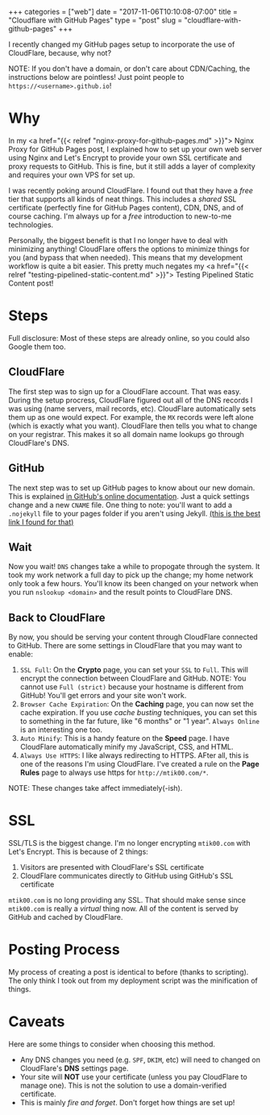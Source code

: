 +++
categories = ["web"]
date = "2017-11-06T10:10:08-07:00"
title = "Cloudflare with GitHub Pages"
type = "post"
slug = "cloudflare-with-github-pages"
+++

I recently changed my GitHub pages setup to incorporate the use of CloudFlare,
because, why not?

NOTE: If you don't have a domain, or don't care about CDN/Caching, the
instructions below are pointless!  Just point people to
`https://<username>.github.io`!

# Why

In my <a href="{{< relref "nginx-proxy-for-github-pages.md" >}}">
Nginx Proxy for GitHub Pages</a> post, I explained how
to set up your own web server using Nginx and Let's Encrypt to provide your
own SSL certificate and proxy requests to GitHub.  This is fine, but it still
adds a layer of complexity and requires your own VPS for set up.

I was recently poking around CloudFlare.  I found out that they have a *free*
tier that supports all kinds of neat things.  This includes a *shared* SSL
certificate (perfectly fine for GitHub Pages content), CDN, DNS, and of course
caching.  I'm always up for a *free* introduction to new-to-me technologies.

Personally, the biggest benefit is that I no longer have to deal with minimizing
anything!  CloudFlare offers the options to minimize things for you (and
bypass that when needed).  This means that my development workflow is quite a
bit easier.  This pretty much negates my
<a href="{{< relref "testing-pipelined-static-content.md" >}}">
Testing Pipelined Static Content</a> post!

# Steps

Full disclosure: Most of these steps are already online, so you could also
Google them too.

## CloudFlare

The first step was to sign up for a CloudFlare account.  That was easy.  During
the setup procress, CloudFlare figured out all of the DNS records I was using
(name servers, mail records, etc).  CloudFlare automatically sets them up as
one would expect.  For example, the `MX` records were left alone (which is
exactly what you want).  CloudFlare then tells you what to change on your 
registrar.  This makes it so all domain name lookups go through CloudFlare's
DNS.

## GitHub
The next step was to set up GitHub pages to know about our new domain.  This
is explained
<a href="https://help.github.com/articles/using-a-custom-domain-with-github-pages/">
in GitHub's online documentation</a>.  Just a quick settings change and a new
`CNAME` file.  One thing to note: you'll want to add a `.nojekyll` file to your
pages folder if you aren't using Jekyll.
<a href="https://github.com/blog/572-bypassing-jekyll-on-github-pages">(this is
the best link I found for that)</a>

## Wait

Now you wait!  `DNS` changes take a while to propogate through the system.  It
took my work network a full day to pick up the change; my home network only took
a few hours.  You'll know its been changed on your network when you run
`nslookup <domain>` and the result points to CloudFlare DNS.

## Back to CloudFlare

By now, you should be serving your content through CloudFlare connected to
GitHub.  There are some settings in CloudFlare that you may want to enable:

1.  `SSL Full`: On the **Crypto** page, you can set your `SSL` to `Full`.  This
    will encrypt the connection between CloudFlare and GitHub.  NOTE: You cannot
    use `Full (strict)` because your hostname is different from GitHub!  You'll
    get errors and your site won't work.
1.  `Browser Cache Expiration`: On the **Caching** page, you can now set the
    cache expiration.  If you use *cache busting* techniques, you can set this
    to something in the far future, like "6 months" or "1 year".
    `Always Online` is an interesting one too.
1.  `Auto Minify`: This is a handy feature on the **Speed** page.  I have
    CloudFlare automatically minify my JavaScript, CSS, and HTML.
1.  `Always Use HTTPS`: I like always redirecting to HTTPS.  AFter all, this is
    one of the reasons I'm using CloudFlare.  I've created a rule on the **Page Rules**
    page to always use https for `http://mtik00.com/*`.

NOTE: These changes take affect immediately(-ish).

# SSL

SSL/TLS is the biggest change.  I'm no longer encrypting `mtik00.com` with
Let's Encrypt.  This is because of 2 things:

1.  Visitors are presented with CloudFlare's SSL certificate
2.  CloudFlare communicates directly to GitHub using GitHub's SSL certificate

`mtik00.com` is no long providing any SSL.  That should make sense since `mtik00.com`
is really a *virtual* thing now.  All of the content is served by GitHub and
cached by CloudFlare.

# Posting Process

My process of creating a post is identical to before (thanks to scripting).
The only think I took out from my deployment script was the minification of
things.

# Caveats
Here are some things to consider when choosing this method.

*   Any DNS changes you need (e.g. `SPF`, `DKIM`, etc) will need to changed
    on CloudFlare's **DNS** settings page.
*   Your site will **NOT** use your certificate (unless you pay CloudFlare to
    manage one).  This is not the solution to use a domain-verified certificate.
*   This is mainly *fire and forget*.  Don't forget how things are set up!